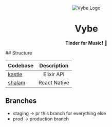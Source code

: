 <p align="center">
	  <img src="https://cdn.discordapp.com/attachments/670502278217859123/821088026963869726/bruh4.png" alt="Vybe Logo" />
</p>
<h1 align="center">
  Vybe
</h1>
<p align="center">
  <strong>Tinder for Music! 🎵</strong>
</p>
## Structure

| Codebase             |      Description      |
| :------------------- | :-------------------: |
| [kastle](kastle)     |      Elixir API       |
| [shalam](shalam)     |     React Native      |

## Branches

- staging -> pr this branch for everything else
- prod -> production branch
